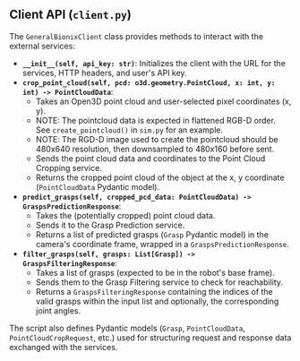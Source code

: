 ## Client API (`client.py`)

The `GeneralBionixClient` class provides methods to interact with the external services:

*   **`__init__(self, api_key: str)`**: Initializes the client with the URL for the services, HTTP headers, and user's API key.
*   **`crop_point_cloud(self, pcd: o3d.geometry.PointCloud, x: int, y: int) -> PointCloudData`**:
    *   Takes an Open3D point cloud and user-selected pixel coordinates (x, y).
    *   NOTE: The pointcloud data is expected in flattened RGB-D order. See `create_pointcloud()` in `sim.py` for an example.
    *   NOTE: The RGD-D image used to create the pointcloud should be 480x640 resolution, then downsampled to 480x160 before sent.
    *   Sends the point cloud data and coordinates to the Point Cloud Cropping service.
    *   Returns the cropped point cloud of the object at the x, y coordinate (`PointCloudData` Pydantic model).
*   **`predict_grasps(self, cropped_pcd_data: PointCloudData) -> GraspsPredictionResponse`**:
    *   Takes the (potentially cropped) point cloud data.
    *   Sends it to the Grasp Prediction service.
    *   Returns a list of predicted grasps (`Grasp` Pydantic model) in the camera's coordinate frame, wrapped in a `GraspsPredictionResponse`.
*   **`filter_grasps(self, grasps: List[Grasp]) -> GraspsFilteringResponse`**:
    *   Takes a list of grasps (expected to be in the robot's base frame).
    *   Sends them to the Grasp Filtering service to check for reachability.
    *   Returns a `GraspsFilteringResponse` containing the indices of the valid grasps within the input list and optionally, the corresponding joint angles.

The script also defines Pydantic models (`Grasp`, `PointCloudData`, `PointCloudCropRequest`, etc.) used for structuring request and response data exchanged with the services.
